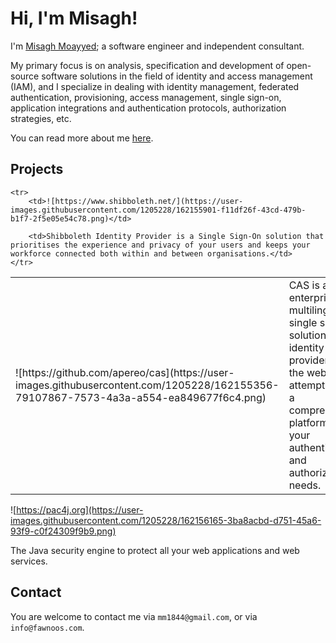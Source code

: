 # Hi, I'm Misagh!

I'm [Misagh Moayyed](https://fawnoos.com/misagh); a software engineer and independent consultant.

My primary focus is on analysis, specification and development of open-source software solutions in the field of identity and access management (IAM), and I specialize in dealing with identity management, federated authentication, provisioning, access management, single sign-on, application integrations and authentication protocols, authorization strategies, etc.

You can read more about me [here](https://fawnoos.com/misagh/).

## Projects

<table>
	<tr>
		<td>![https://github.com/apereo/cas](https://user-images.githubusercontent.com/1205228/162155356-79107867-7573-4a3a-a554-ea849677f6c4.png)</td>
		<td>CAS is an enterprise multilingual single sign-on solution and identity provider for the web and attempts to be a comprehensive platform for your authentication and authorization needs.</td>
	</tr>	

	<tr>
		<td>![https://www.shibboleth.net/](https://user-images.githubusercontent.com/1205228/162155901-f11df26f-43cd-479b-b1f7-2f5e05e54c78.png)</td>

		<td>Shibboleth Identity Provider is a Single Sign-On solution that prioritises the experience and privacy of your users and keeps your workforce connected both within and between organisations.</td>
	</tr>	
</table>	







![https://pac4j.org](https://user-images.githubusercontent.com/1205228/162156165-3ba8acbd-d751-45a6-93f9-c0f24309f9b9.png)

The Java security engine to protect all your web applications and web services.

## Contact

You are welcome to contact me via `mm1844@gmail.com`, or via `info@fawnoos.com`.